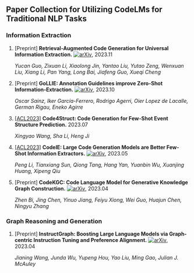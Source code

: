## Paper Collection for Utilizing CodeLMs for Traditional NLP Tasks


### Information Extraction

1. [Preprint] **Retrieval-Augmented Code Generation for Universal Information Extraction.** [![arXiv](https://img.shields.io/badge/arXiv-2311.02962-b31b1b.svg)](https://arxiv.org/abs/2311.02962), 2023.11

   *Yucan Guo, Zixuan Li, Xiaolong Jin, Yantao Liu, Yutao Zeng, Wenxuan Liu, Xiang Li, Pan Yang, Long Bai, Jiafeng Guo, Xueqi Cheng* 

2. [Preprint] **GoLLIE: Annotation Guidelines improve Zero-Shot Information-Extraction.** [![arXiv](https://img.shields.io/badge/arXiv-2310.03668-b31b1b.svg)](https://arxiv.org/abs/2310.03668), 2023.10

   *Oscar Sainz, Iker García-Ferrero, Rodrigo Agerri, Oier Lopez de Lacalle, German Rigau, Eneko Agirre* 

3. [[ACL2023]](https://aclanthology.org/2023.acl-long.202/) **Code4Struct: Code Generation for Few-Shot Event Structure Prediction.** 2023.07

   *Xingyao Wang, Sha Li, Heng Ji* 

4. [[ACL2023]](https://aclanthology.org/2023.acl-long.855/) **CodeIE: Large Code Generation Models are Better Few-Shot Information Extractors.** [![arXiv](https://img.shields.io/badge/arXiv-2305.05711-b31b1b.svg)](https://arxiv.org/abs/2305.05711), 2023.05

   *Peng Li, Tianxiang Sun, Qiong Tang, Hang Yan, Yuanbin Wu, Xuanjing Huang, Xipeng Qiu* 

5. [Preprint] **CodeKGC: Code Language Model for Generative Knowledge Graph Construction.** [![arXiv](https://img.shields.io/badge/arXiv-2304.09048-b31b1b.svg)](https://arxiv.org/abs/2304.09048), 2023.04

   *Zhen Bi, Jing Chen, Yinuo Jiang, Feiyu Xiong, Wei Guo, Huajun Chen, Ningyu Zhang*


### Graph Reasoning and Generation

1. [Preprint] **InstructGraph: Boosting Large Language Models via Graph-centric Instruction Tuning and Preference Alignment.** [![arXiv](https://img.shields.io/badge/arXiv-2304.09048-b31b1b.svg)]([https://arxiv.org/abs/2304.09048](https://arxiv.org/pdf/2402.08785.pdf)), 2023.04

   *Jianing Wang, Junda Wu, Yupeng Hou, Yao Liu, Ming Gao, Julian J. McAuley*
